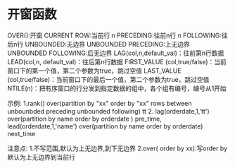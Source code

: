 # 开窗函数
OVER():开窗
CURRENT ROW:当前行
n PRECEDING:往前n行
n FOLLOWING:往后n行
UNBOUNDED:无边界
    UNBOUNDED PRECEDING:上无边界
    UNBOUNDED FOLLOWING:后无边界
LAG(col,n,default_val)：往前第n行数据
LEAD(col,n, default_val)：往后第n行数据
FIRST_VALUE (col,true/false)：当前窗口下的第一个值，第二个参数为true，跳过空值
LAST_VALUE (col,true/false)：当前窗口下的最后一个值，第二个参数为true，跳过空值
NTILE(n)：把有序窗口的行分发到指定数据的组中，各个组有编号，编号从1开始    


示例:
    1.rank() over(partition by "xx" order by "xx" rows between unbounbded preceding unbounded following)
tt
    2.
    lag(orderdate,1,'tt') over(partition by name order by orderdate ) pre_time,
	lead(orderdate,1,'name') over(partition by name order by orderdate) next_time

注意点:
    1.不写范围,默认为上无边界,到下无边界
    2.over( order by xx):写order by 默认为上无边界到当前行
    
